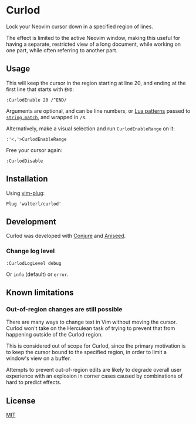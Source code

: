 # Curlod

Lock your Neovim cursor down in a specified region of lines.

The effect is limited to the active Neovim window, making this useful for
having a separate, restricted view of a long document, while working on one
part, while often referring to another part.

## Usage
This will keep the cursor in the region starting at line 20, and ending at the
first line that starts with `END`:

```vim
:CurlodEnable 20 /^END/
```

Arguments are optional, and can be line numbers, or [Lua patterns](https://www.lua.org/pil/20.2.html) passed to
[`string.match`](https://www.lua.org/pil/20.1.html), and wrapped in `/`s.

Alternatively, make a visual selection and run `CurlodEnableRange` on it:

```vim
:'<,'>CurlodEnableRange
```

Free your cursor again:

```vim
:CurlodDisable
```

## Installation
Using [vim-plug](https://github.com/junegunn/vim-plug):

```viml
Plug 'walterl/curlod'
```

## Development

Curlod was developed with [Conjure](https://github.com/Olical/conjure) and [Aniseed](https://github.com/Olical/aniseed).

### Change log level

```vim
:CurlodLogLevel debug
```

Or `info` (default) or `error`.

## Known limitations
### Out-of-region changes are still possible
There are many ways to change text in Vim without moving the cursor. Curlod
won't take on the Herculean task of trying to prevent that from happening
outside of the Curlod region.

This is considered out of scope for Curlod, since the primary motivation is to
keep the cursor bound to the specified region, in order to limit a window's
view on a buffer.

Attempts to prevent out-of-region edits are likely to degrade overall user
experience with an explosion in corner cases caused by combinations of hard to
predict effects.

## License
[MIT](./LICENSE.md)
